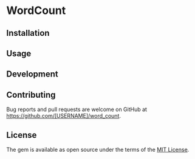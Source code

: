 # WordCount


## Installation

## Usage


## Development


## Contributing

Bug reports and pull requests are welcome on GitHub at https://github.com/[USERNAME]/word_count.


## License

The gem is available as open source under the terms of the [MIT License](http://opensource.org/licenses/MIT).
